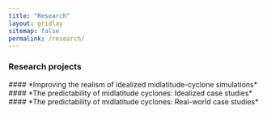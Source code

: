 ```yaml
---
title: "Research"
layout: gridlay
sitemap: false
permalink: /research/
---
```


### Research projects

<div class="jumbotron">
#### *Improving the realism of idealized midlatitude-cyclone simulations*

</div>

<div class="jumbotron">
#### *The predictability of midlatitude cyclones: Idealized case studies*

</div>

<div class="jumbotron">
#### *The predictability of midlatitude cyclones: Real-world case studies*

</div>
